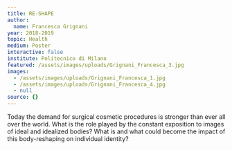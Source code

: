 ```yaml
---
title: RE-SHAPE
author:
  name: Francesca Grignani
year: 2018-2019
topic: Health
medium: Poster
interactive: false
institute: Politecnico di Milano
featured: /assets/images/uploads/Grignani_Francesca_3.jpg
images:
  - /assets/images/uploads/Grignani_Francesca_1.jpg
  - /assets/images/uploads/Grignani_Francesca_4.jpg
  - null
source: {}
---
```

Today the demand for surgical cosmetic procedures is stronger than ever all over the world. What is the role played by the constant exposition to images of ideal and idealized bodies? What is and what could become the impact of this body-reshaping on individual identity?
